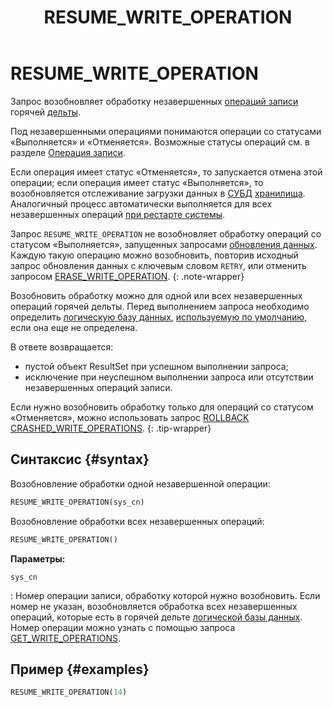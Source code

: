 ﻿---
layout: default
title: RESUME_WRITE_OPERATION
nav_order: 39
parent: Запросы SQL+
grand_parent: Справочная информация
has_children: false
has_toc: false
---

# RESUME_WRITE_OPERATION

Запрос возобновляет обработку незавершенных [операций записи](../../../overview/main_concepts/write_operation/write_operation.md) 
горячей [дельты](../../../overview/main_concepts/delta/delta.md). 

Под незавершенными операциями понимаются операции со статусами «Выполняется» и «Отменяется». Возможные статусы операций 
см. в разделе [Операция записи](../../../overview/main_concepts/write_operation/write_operation.md#write_operation_statuses).

Если операция имеет статус «Отменяется», то запускается отмена этой операции; если операция имеет 
статус «Выполняется», то возобновляется отслеживание загрузки данных в [СУБД](../../../introduction/supported_DBMS/supported_DBMS.md)
[хранилища](../../../overview/main_concepts/data_storage/data_storage.md).
Аналогичный процесс автоматически выполняется для всех незавершенных операций 
[при рестарте системы](../../../overview/interactions/restart_processing/restart_processing.md).

Запрос `RESUME_WRITE_OPERATION` не возобновляет обработку операций со статусом «Выполняется», запущенных запросами 
[обновления данных](../../../working_with_system/data_update/data_update.md). Каждую такую операцию можно возобновить, 
повторив исходный запрос обновления данных с ключевым словом `RETRY`, или отменить запросом 
[ERASE_WRITE_OPERATION](../ERASE_WRITE_OPERATION/ERASE_WRITE_OPERATION.md).
{: .note-wrapper}

Возобновить обработку можно для одной или всех незавершенных операций горячей дельты.
Перед выполнением запроса необходимо определить 
[логическую базу данных](../../../overview/main_concepts/logical_db/logical_db.md),
[используемую по умолчанию](../../../working_with_system/other_features/default_db_set-up/default_db_set-up.md),
если она еще не определена.

В ответе возвращается:
*   пустой объект ResultSet при успешном выполнении запроса;
*   исключение при неуспешном выполнении запроса или отсутствии незавершенных операций записи.

Если нужно возобновить обработку только для операций со статусом «Отменяется», можно использовать запрос 
[ROLLBACK CRASHED_WRITE_OPERATIONS](../ROLLBACK_CRASHED_WRITE_OPERATIONS/ROLLBACK_CRASHED_WRITE_OPERATIONS.md).
{: .tip-wrapper}

## Синтаксис {#syntax}

Возобновление обработки одной незавершенной операции:
```sql
RESUME_WRITE_OPERATION(sys_cn)
```

Возобновление обработки всех незавершенных операций:
```sql
RESUME_WRITE_OPERATION()
```

**Параметры:**

`sys_cn`

: Номер операции записи, обработку которой нужно возобновить. Если номер 
  не указан, возобновляется обработка всех незавершенных операций, которые есть в горячей дельте 
  [логической базы данных](../../../overview/main_concepts/logical_db/logical_db.md).
  <br>Номер операции можно узнать с помощью запроса
  [GET_WRITE_OPERATIONS](../../sql_plus_requests/RESUME_WRITE_OPERATION/RESUME_WRITE_OPERATION.md).

## Пример {#examples}

```sql
RESUME_WRITE_OPERATION(14)
```
